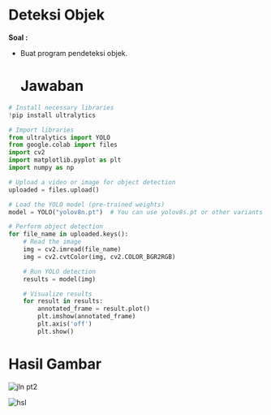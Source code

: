 # Deteksi Objek

**Soal :**
- Buat program pendeteksi objek.
  
  # Jawaban

```python
# Install necessary libraries
!pip install ultralytics

# Import libraries
from ultralytics import YOLO
from google.colab import files
import cv2
import matplotlib.pyplot as plt
import numpy as np

# Upload a video or image for object detection
uploaded = files.upload()

# Load the YOLO model (pre-trained weights)
model = YOLO("yolov8n.pt")  # You can use yolov8s.pt or other variants based on performance needs

# Perform object detection
for file_name in uploaded.keys():
    # Read the image
    img = cv2.imread(file_name)
    img = cv2.cvtColor(img, cv2.COLOR_BGR2RGB)

    # Run YOLO detection
    results = model(img)

    # Visualize results
    for result in results:
        annotated_frame = result.plot()
        plt.imshow(annotated_frame)
        plt.axis('off')
        plt.show()
```

# Hasil Gambar <br>
![jln pt2](https://github.com/user-attachments/assets/81cf46dc-a607-4e8a-882f-9d4de94543fc)<br>

![hsl](https://github.com/user-attachments/assets/261f1736-4a4f-495b-ab64-a109048f8fd8)<br>

